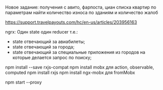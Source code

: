 Новое задание: получения с авито, фарпоста, циан списка квартир по параметрам
найти количество износа по зданиям и количество жалоб 


https://support.travelpayouts.com/hc/en-us/articles/203956163

  ngrx:
  Один state один reducer т.е.: 
   - state отвечающий за авиабилеты;
   - state отвечающий за города;
   - state отвечающий за специальные приложения из городов на которые делается запрос по поиску;

npm install --save rxjs-compat
npm install mobx для action, observable, computed
npm install rxjs
npm install ngx-mobx для fromMobx

npm start --proxy
